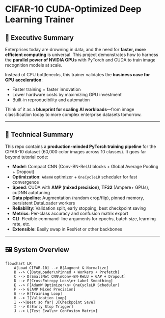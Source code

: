 # CIFAR-10 CUDA-Optimized Deep Learning Trainer

## 📌 Executive Summary
Enterprises today are drowning in data, and the need for **faster, more efficient computing** is universal. This project demonstrates how to harness the **parallel power of NVIDIA GPUs** with PyTorch and CUDA to train image recognition models at scale.  

Instead of CPU bottlenecks, this trainer validates the **business case for GPU acceleration**:  
- Faster training = faster innovation  
- Lower hardware costs by maximizing GPU investment  
- Built-in reproducibility and automation  

Think of it as a **blueprint for scaling AI workloads**—from image classification today to more complex enterprise datasets tomorrow.

---

## 🔬 Technical Summary
This repo contains a **production-minded PyTorch training pipeline** for the CIFAR-10 dataset (60,000 color images across 10 classes). It goes far beyond tutorial code:

- **Model**: Compact CNN (Conv-BN-ReLU blocks + Global Average Pooling + Dropout)  
- **Optimization**: `AdamW` optimizer + `OneCycleLR` scheduler for fast convergence  
- **Speed**: CUDA with **AMP (mixed precision)**, **TF32** (Ampere+ GPUs), cuDNN autotuning  
- **Data pipeline**: Augmentation (random crop/flip), pinned memory, persistent DataLoader workers  
- **Reliability**: Validation split, early stopping, best checkpoint saving  
- **Metrics**: Per-class accuracy and confusion matrix export  
- **CLI**: Flexible command-line arguments for epochs, batch size, learning rate, etc.  
- **Extensible**: Easily swap in ResNet or other backbones  

---

## 🖼 System Overview

```mermaid
flowchart LR
    A[Load CIFAR-10] --> B[Augment & Normalize]
    B --> C[DataLoader\nPinned + Workers + Prefetch]
    C --> D[SmallNet CNN\nConv-BN-ReLU + GAP + Dropout]
    D --> E[CrossEntropy Loss\n+ Label Smoothing]
    E --> F[AdamW Optimizer\n+ OneCycleLR Scheduler]
    F --> G[AMP Mixed Precision]
    G --> H[Training Loop]
    H --> I[Validation Loop]
    I -->|Best so far| J[Checkpoint Save]
    I --> K[Early Stop Trigger]
    J --> L[Test Eval\n+ Confusion Matrix]
